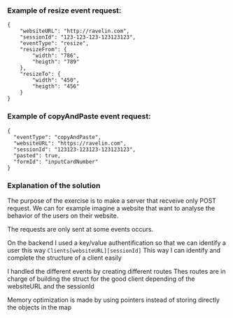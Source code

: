 ### Example of resize event request:
```
{
	"websiteURL": "http://ravelin.com",
	"sessionId": "123-123-123-123123123",
	"eventType": "resize",
	"resizeFrom": {
		"width": "786",
		"heigth": "789"
	},
	"resizeTo": {
		"width": "450",
		"heigth": "456"
	}
}
```

### Example of copyAndPaste event request:
```
{
  "eventType": "copyAndPaste",
  "websiteURL": "https://ravelin.com",
  "sessionId": "123123-123123-123123123",
  "pasted": true,
  "formId": "inputCardNumber"
}
```

### Explanation of the solution
The purpose of the exercise is to make a server that recveive only POST request. We can for example imagine a website that want to analyse the behavior of the users on their website.

The requests are only sent at some events occurs.

On the backend I used a key/value authentification so that we can identify a user this way
`Clients[websiteURL][sessionId]`
This way I can identify and complete the structure of a client easily

I handled the different events by creating different routes
Thes routes are in charge of building the struct for the good client depending of the websiteURL and the sessionId

Memory optimization is made by using pointers instead of storing directly the objects in the map
